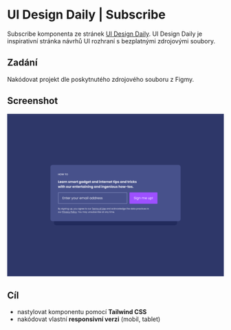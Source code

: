 # UI Design Daily | Subscribe

Subscribe komponenta ze stránek [UI Design Daily](https://uidesigndaily.com/posts/figma-subscribe-dark-mode-day-1560). UI Design Daily je inspirativní stránka návrhů UI rozhraní s bezplatnými zdrojovými soubory.

## Zadání 
Nakódovat projekt dle poskytnutého zdrojového souboru z Figmy.

## Screenshot
![desktop řešení](./public/desktop-screenshot.png)

## Cíl
- nastylovat komponentu pomocí **Tailwind CSS**
- nakódovat vlastní **responsivní verzi** (mobil, tablet)